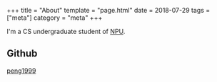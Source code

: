 +++
title = "About"
template = "page.html" 
date = 2018-07-29
tags = ["meta"]
category = "meta"
+++

I'm a CS undergraduate student of [NPU](www.nwpu.edu.cn).
<!-- more -->

## Github
[peng1999](https://github.com/peng1999)


